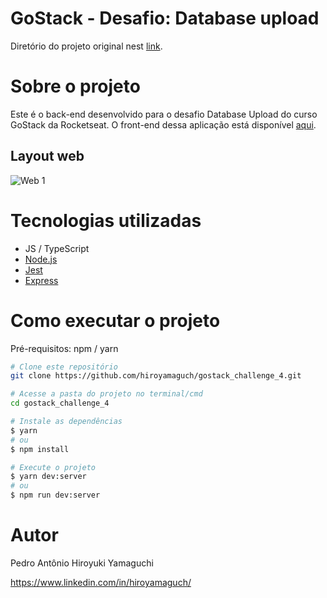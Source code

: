 # GoStack - Desafio: Database upload
Diretório do projeto original nest [link](https://github.com/rocketseat-education/bootcamp-gostack-desafios/tree/master/desafio-database-upload).

# Sobre o projeto
Este é o back-end desenvolvido para o desafio Database Upload do curso GoStack da Rocketseat. O front-end dessa aplicação está disponível [aqui](https://github.com/hiroyamaguch/gostack_challenge_6).

## Layout web
![Web 1](https://github.com/hiroyamaguch/assets/blob/423f8861506e477da828c4643fac4914073ce7d0/challenge5_6/web1.png)

# Tecnologias utilizadas
- JS / TypeScript
- [Node.js](https://nodejs.org/en/)
- [Jest](https://jestjs.io/pt-BR/)
- [Express](https://expressjs.com/pt-br/)

# Como executar o projeto
Pré-requisitos: npm / yarn

```bash
# Clone este repositório
git clone https://github.com/hiroyamaguch/gostack_challenge_4.git

# Acesse a pasta do projeto no terminal/cmd
cd gostack_challenge_4

# Instale as dependências
$ yarn
# ou
$ npm install

# Execute o projeto
$ yarn dev:server
# ou
$ npm run dev:server
```

# Autor

Pedro Antônio Hiroyuki Yamaguchi

https://www.linkedin.com/in/hiroyamaguch/
